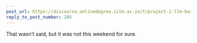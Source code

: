 ```yaml
---
post_url: https://discourse.onlinedegree.iitm.ac.in/t/project-1-llm-based-automation-agent-discussion-thread-tds-jan-2025/164277/206
reply_to_post_number: 205
---
```

That wasn’t said, but it was not this weekend for sure.
